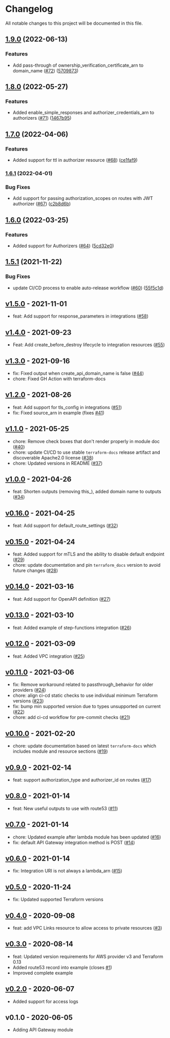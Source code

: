 # Changelog

All notable changes to this project will be documented in this file.

## [1.9.0](https://github.com/terraform-aws-modules/terraform-aws-apigateway-v2/compare/v1.8.0...v1.9.0) (2022-06-13)


### Features

* Add pass-through of ownership_verification_certificate_arn to domain_name ([#72](https://github.com/terraform-aws-modules/terraform-aws-apigateway-v2/issues/72)) ([5709873](https://github.com/terraform-aws-modules/terraform-aws-apigateway-v2/commit/57098730dc48785f0836f9eb322008b054f91134))

## [1.8.0](https://github.com/terraform-aws-modules/terraform-aws-apigateway-v2/compare/v1.7.0...v1.8.0) (2022-05-27)


### Features

* Added enable_simple_responses and authorizer_credentials_arn to authorizers ([#71](https://github.com/terraform-aws-modules/terraform-aws-apigateway-v2/issues/71)) ([1467b95](https://github.com/terraform-aws-modules/terraform-aws-apigateway-v2/commit/1467b95c8309d82332857a9c2790ca25f2edc2ec))

## [1.7.0](https://github.com/terraform-aws-modules/terraform-aws-apigateway-v2/compare/v1.6.1...v1.7.0) (2022-04-06)


### Features

* Added support for ttl in authorizer resource ([#68](https://github.com/terraform-aws-modules/terraform-aws-apigateway-v2/issues/68)) ([ce1faf9](https://github.com/terraform-aws-modules/terraform-aws-apigateway-v2/commit/ce1faf96b191228bf891864f50d284078f54b0a0))

### [1.6.1](https://github.com/terraform-aws-modules/terraform-aws-apigateway-v2/compare/v1.6.0...v1.6.1) (2022-04-01)


### Bug Fixes

* Add support for passing authorization_scopes on routes with JWT authorizer ([#67](https://github.com/terraform-aws-modules/terraform-aws-apigateway-v2/issues/67)) ([c2b8d6b](https://github.com/terraform-aws-modules/terraform-aws-apigateway-v2/commit/c2b8d6bd8b11fa83ccd13f3ccc74844d328f59ad))

## [1.6.0](https://github.com/terraform-aws-modules/terraform-aws-apigateway-v2/compare/v1.5.1...v1.6.0) (2022-03-25)


### Features

* Added support for Authorizers ([#64](https://github.com/terraform-aws-modules/terraform-aws-apigateway-v2/issues/64)) ([5cd32e0](https://github.com/terraform-aws-modules/terraform-aws-apigateway-v2/commit/5cd32e0360c866c25d8a8c6300e638143335a665))

## [1.5.1](https://github.com/terraform-aws-modules/terraform-aws-apigateway-v2/compare/v1.5.0...v1.5.1) (2021-11-22)


### Bug Fixes

* update CI/CD process to enable auto-release workflow ([#60](https://github.com/terraform-aws-modules/terraform-aws-apigateway-v2/issues/60)) ([55f5c1d](https://github.com/terraform-aws-modules/terraform-aws-apigateway-v2/commit/55f5c1d74b4b61cf228f66c2d4a7f940e90f01b7))

<a name="v1.5.0"></a>
## [v1.5.0] - 2021-11-01

- feat: Add support for response_parameters in integrations ([#58](https://github.com/terraform-aws-modules/terraform-aws-apigateway-v2/issues/58))


<a name="v1.4.0"></a>
## [v1.4.0] - 2021-09-23

- Feat: Add create_before_destroy lifecycle to integration resources ([#55](https://github.com/terraform-aws-modules/terraform-aws-apigateway-v2/issues/55))


<a name="v1.3.0"></a>
## [v1.3.0] - 2021-09-16

- fix: Fixed output when create_api_domain_name is false ([#44](https://github.com/terraform-aws-modules/terraform-aws-apigateway-v2/issues/44))
- chore: Fixed GH Action with terraform-docs


<a name="v1.2.0"></a>
## [v1.2.0] - 2021-08-26

- feat: Add support for tls_config in integrations ([#51](https://github.com/terraform-aws-modules/terraform-aws-apigateway-v2/issues/51))
- fix: Fixed source_arn in example (fixes [#41](https://github.com/terraform-aws-modules/terraform-aws-apigateway-v2/issues/41))


<a name="v1.1.0"></a>
## [v1.1.0] - 2021-05-25

- chore: Remove check boxes that don't render properly in module doc ([#40](https://github.com/terraform-aws-modules/terraform-aws-apigateway-v2/issues/40))
- chore: update CI/CD to use stable `terraform-docs` release artifact and discoverable Apache2.0 license ([#38](https://github.com/terraform-aws-modules/terraform-aws-apigateway-v2/issues/38))
- chore: Updated versions in README ([#37](https://github.com/terraform-aws-modules/terraform-aws-apigateway-v2/issues/37))


<a name="v1.0.0"></a>
## [v1.0.0] - 2021-04-26

- feat: Shorten outputs (removing this_), added domain name to outputs ([#34](https://github.com/terraform-aws-modules/terraform-aws-apigateway-v2/issues/34))


<a name="v0.16.0"></a>
## [v0.16.0] - 2021-04-25

- feat: Add support for default_route_settings ([#32](https://github.com/terraform-aws-modules/terraform-aws-apigateway-v2/issues/32))


<a name="v0.15.0"></a>
## [v0.15.0] - 2021-04-24

- feat: Added support for mTLS and the ability to disable default endpoint ([#29](https://github.com/terraform-aws-modules/terraform-aws-apigateway-v2/issues/29))
- chore: update documentation and pin `terraform_docs` version to avoid future changes ([#28](https://github.com/terraform-aws-modules/terraform-aws-apigateway-v2/issues/28))


<a name="v0.14.0"></a>
## [v0.14.0] - 2021-03-16

- feat: Add support for OpenAPI definition ([#27](https://github.com/terraform-aws-modules/terraform-aws-apigateway-v2/issues/27))


<a name="v0.13.0"></a>
## [v0.13.0] - 2021-03-10

- feat: Added example of step-functions integration ([#26](https://github.com/terraform-aws-modules/terraform-aws-apigateway-v2/issues/26))


<a name="v0.12.0"></a>
## [v0.12.0] - 2021-03-09

- feat: Added VPC integration ([#25](https://github.com/terraform-aws-modules/terraform-aws-apigateway-v2/issues/25))


<a name="v0.11.0"></a>
## [v0.11.0] - 2021-03-06

- fix: Remove workaround related to passthrough_behavior for older providers ([#24](https://github.com/terraform-aws-modules/terraform-aws-apigateway-v2/issues/24))
- chore: align ci-cd static checks to use individual minimum Terraform versions ([#23](https://github.com/terraform-aws-modules/terraform-aws-apigateway-v2/issues/23))
- fix: bump min supported version due to types unsupported on current ([#22](https://github.com/terraform-aws-modules/terraform-aws-apigateway-v2/issues/22))
- chore: add ci-cd workflow for pre-commit checks ([#21](https://github.com/terraform-aws-modules/terraform-aws-apigateway-v2/issues/21))


<a name="v0.10.0"></a>
## [v0.10.0] - 2021-02-20

- chore: update documentation based on latest `terraform-docs` which includes module and resource sections ([#19](https://github.com/terraform-aws-modules/terraform-aws-apigateway-v2/issues/19))


<a name="v0.9.0"></a>
## [v0.9.0] - 2021-02-14

- feat: support authorization_type and authorizer_id on routes ([#17](https://github.com/terraform-aws-modules/terraform-aws-apigateway-v2/issues/17))


<a name="v0.8.0"></a>
## [v0.8.0] - 2021-01-14

- feat: New useful outputs to use with route53 ([#11](https://github.com/terraform-aws-modules/terraform-aws-apigateway-v2/issues/11))


<a name="v0.7.0"></a>
## [v0.7.0] - 2021-01-14

- chore: Updated example after lambda module has been updated ([#16](https://github.com/terraform-aws-modules/terraform-aws-apigateway-v2/issues/16))
- fix: default API Gateway integration method is POST ([#14](https://github.com/terraform-aws-modules/terraform-aws-apigateway-v2/issues/14))


<a name="v0.6.0"></a>
## [v0.6.0] - 2021-01-14

- fix: Integration URI is not always a lambda_arn ([#15](https://github.com/terraform-aws-modules/terraform-aws-apigateway-v2/issues/15))


<a name="v0.5.0"></a>
## [v0.5.0] - 2020-11-24

- fix: Updated supported Terraform versions


<a name="v0.4.0"></a>
## [v0.4.0] - 2020-09-08

- feat: add VPC Links resource to allow access to private resources ([#3](https://github.com/terraform-aws-modules/terraform-aws-apigateway-v2/issues/3))


<a name="v0.3.0"></a>
## [v0.3.0] - 2020-08-14

- feat: Updated version requirements for AWS provider v3 and Terraform 0.13
- Added route53 record into example (closes [#1](https://github.com/terraform-aws-modules/terraform-aws-apigateway-v2/issues/1))
- Improved complete example


<a name="v0.2.0"></a>
## [v0.2.0] - 2020-06-07

- Added support for access logs


<a name="v0.1.0"></a>
## v0.1.0 - 2020-06-05

- Adding API Gateway module


[Unreleased]: https://github.com/terraform-aws-modules/terraform-aws-apigateway-v2/compare/v1.5.0...HEAD
[v1.5.0]: https://github.com/terraform-aws-modules/terraform-aws-apigateway-v2/compare/v1.4.0...v1.5.0
[v1.4.0]: https://github.com/terraform-aws-modules/terraform-aws-apigateway-v2/compare/v1.3.0...v1.4.0
[v1.3.0]: https://github.com/terraform-aws-modules/terraform-aws-apigateway-v2/compare/v1.2.0...v1.3.0
[v1.2.0]: https://github.com/terraform-aws-modules/terraform-aws-apigateway-v2/compare/v1.1.0...v1.2.0
[v1.1.0]: https://github.com/terraform-aws-modules/terraform-aws-apigateway-v2/compare/v1.0.0...v1.1.0
[v1.0.0]: https://github.com/terraform-aws-modules/terraform-aws-apigateway-v2/compare/v0.16.0...v1.0.0
[v0.16.0]: https://github.com/terraform-aws-modules/terraform-aws-apigateway-v2/compare/v0.15.0...v0.16.0
[v0.15.0]: https://github.com/terraform-aws-modules/terraform-aws-apigateway-v2/compare/v0.14.0...v0.15.0
[v0.14.0]: https://github.com/terraform-aws-modules/terraform-aws-apigateway-v2/compare/v0.13.0...v0.14.0
[v0.13.0]: https://github.com/terraform-aws-modules/terraform-aws-apigateway-v2/compare/v0.12.0...v0.13.0
[v0.12.0]: https://github.com/terraform-aws-modules/terraform-aws-apigateway-v2/compare/v0.11.0...v0.12.0
[v0.11.0]: https://github.com/terraform-aws-modules/terraform-aws-apigateway-v2/compare/v0.10.0...v0.11.0
[v0.10.0]: https://github.com/terraform-aws-modules/terraform-aws-apigateway-v2/compare/v0.9.0...v0.10.0
[v0.9.0]: https://github.com/terraform-aws-modules/terraform-aws-apigateway-v2/compare/v0.8.0...v0.9.0
[v0.8.0]: https://github.com/terraform-aws-modules/terraform-aws-apigateway-v2/compare/v0.7.0...v0.8.0
[v0.7.0]: https://github.com/terraform-aws-modules/terraform-aws-apigateway-v2/compare/v0.6.0...v0.7.0
[v0.6.0]: https://github.com/terraform-aws-modules/terraform-aws-apigateway-v2/compare/v0.5.0...v0.6.0
[v0.5.0]: https://github.com/terraform-aws-modules/terraform-aws-apigateway-v2/compare/v0.4.0...v0.5.0
[v0.4.0]: https://github.com/terraform-aws-modules/terraform-aws-apigateway-v2/compare/v0.3.0...v0.4.0
[v0.3.0]: https://github.com/terraform-aws-modules/terraform-aws-apigateway-v2/compare/v0.2.0...v0.3.0
[v0.2.0]: https://github.com/terraform-aws-modules/terraform-aws-apigateway-v2/compare/v0.1.0...v0.2.0
